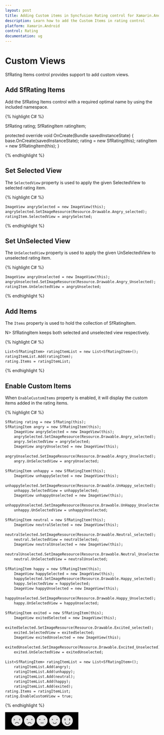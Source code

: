 ```yaml
---
layout: post
title: Adding Custom items in Syncfusion Rating control for Xamarin.Android
description: Learn how to add the Custom Items in rating control
platform: Xamarin.Android
control: Rating
documentation: ug
---
```


# Custom Views

SfRating Items control provides support to add custom views.

## Add SfRating Items

Add the SfRating Items control with a required optimal name by using the included namespace.

{% highlight C# %}

SfRating rating;
SfRatingItem ratingItem;

protected override void OnCreate(Bundle savedInstanceState)
{
    base.OnCreate(savedInstanceState);
    rating = new SfRating(this);
    ratingItem = new SfRatingItem(this);
}

{% endhighlight %}

## Set Selected View
 
The `SelectedView` property is used to apply the given SelectedView to selected rating item.

{% highlight C# %}

	ImageView angrySelected = new ImageView(this);
	angrySelected.SetImageResource(Resource.Drawable.Angry_selected);
	ratingItem.SelectedView = angrySelected;

{% endhighlight %}

## Set UnSelected View
 
The `UnSelectedView` property is used to apply the given UnSelectedView to unselected rating item.

{% highlight C# %}

	ImageView angryUnselected = new ImageView(this);
	angryUnselected.SetImageResource(Resource.Drawable.Angry_Unselected);
	ratingItem.UnSelectedView = angryUnselected;

{% endhighlight %}

## Add Items

The `Items` property is used to hold the collection of SfRatingItem. 

N> SfRatingItem keeps both selected and unselected view respectively.

{% highlight C# %}

	List<SfRatingItem> ratingItemList = new List<SfRatingItem>();
	ratingItemList.Add(ratingItem);
	rating.Items = ratingItemList;

{% endhighlight %}

## Enable Custom Items

When `EnableCustomItems` property is enabled, it will display the custom items added in the rating items. 

{% highlight C# %}

	SfRating rating = new SfRating(this);
	SfRatingItem angry = new SfRatingItem(this);
		ImageView angrySelected = new ImageView(this);
		angrySelected.SetImageResource(Resource.Drawable.Angry_selected);			
		angry.SelectedView = angrySelected;
		ImageView angryUnselected = new ImageView(this);
		angryUnselected.SetImageResource(Resource.Drawable.Angry_Unselected);	
		angry.UnSelectedView = angryUnselected;

	SfRatingItem unhappy = new SfRatingItem(this);
		ImageView unhappySelected = new ImageView(this);
		unhappySelected.SetImageResource(Resource.Drawable.UnHappy_selected);
		unhappy.SelectedView = unhappySelected;
		ImageView unhappyUnselected = new ImageView(this);
		unhappyUnselected.SetImageResource(Resource.Drawable.UnHappy_Unselected);
		unhappy.UnSelectedView = unhappyUnselected;

	SfRatingItem neutral = new SfRatingItem(this);
		ImageView neutralSelected = new ImageView(this);
		neutralSelected.SetImageResource(Resource.Drawable.Neutral_selected);
		neutral.SelectedView = neutralSelected;
		ImageView neutralUnselected = new ImageView(this);
		neutralUnselected.SetImageResource(Resource.Drawable.Neutral_Unselected);
		neutral.UnSelectedView = neutralUnselected;

	SfRatingItem happy = new SfRatingItem(this);
		ImageView happySelected = new ImageView(this);
		happySelected.SetImageResource(Resource.Drawable.Happy_selected);
		happy.SelectedView = happySelected;
		ImageView happyUnselected = new ImageView(this);
		happyUnselected.SetImageResource(Resource.Drawable.Happy_Unselected);
		happy.UnSelectedView = happyUnselected;

	SfRatingItem exited = new SfRatingItem(this);
		ImageView exitedSelected = new ImageView(this);
		exitedSelected.SetImageResource(Resource.Drawable.Excited_selected);
		exited.SelectedView = exitedSelected;
		ImageView exitedUnselected = new ImageView(this);
		exitedUnselected.SetImageResource(Resource.Drawable.Excited_Unselected);
		exited.UnSelectedView = exitedUnselected;

	List<SfRatingItem> ratingItemList = new List<SfRatingItem>();
		ratingItemList.Add(angry);
		ratingItemList.Add(unhappy);
		ratingItemList.Add(neutral);
		ratingItemList.Add(happy);
		ratingItemList.Add(exited);
	rating.Items = ratingItemList;
	rating.EnableCustomView = true;

{% endhighlight %}

![Custom Rating Item](images/CustomviewItems.png)
 